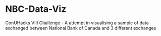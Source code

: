 # NBC-Data-Viz
ConUHacks VIII Challenge - A attempt in visualising a sample of data exchanged between National Bank of Canada and 3 different exchanges
